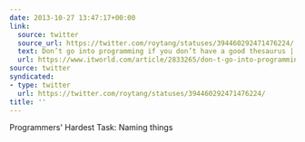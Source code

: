 ```yaml
---
date: 2013-10-27 13:47:17+00:00
link:
  source: twitter
  source_url: https://twitter.com/roytang/statuses/394460292471476224/
  text: Don’t go into programming if you don’t have a good thesaurus | Computerworld
  url: https://www.itworld.com/article/2833265/don-t-go-into-programming-if-you-don-t-have-a-good-thesaurus.html
source: twitter
syndicated:
- type: twitter
  url: https://twitter.com/roytang/statuses/394460292471476224/
title: ''
---
```


Programmers' Hardest Task: Naming things